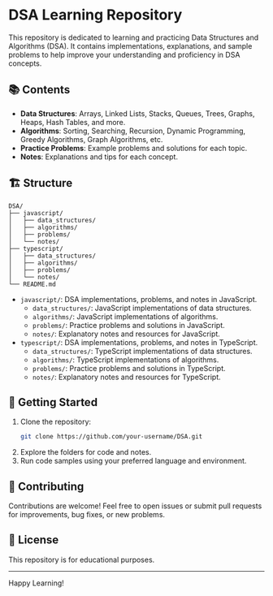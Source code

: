 # DSA Learning Repository

This repository is dedicated to learning and practicing Data Structures and Algorithms (DSA). It contains implementations, explanations, and sample problems to help improve your understanding and proficiency in DSA concepts.

## 📚 Contents

- **Data Structures**: Arrays, Linked Lists, Stacks, Queues, Trees, Graphs, Heaps, Hash Tables, and more.
- **Algorithms**: Sorting, Searching, Recursion, Dynamic Programming, Greedy Algorithms, Graph Algorithms, etc.
- **Practice Problems**: Example problems and solutions for each topic.
- **Notes**: Explanations and tips for each concept.

## 🏗️ Structure

```
DSA/
├── javascript/
│   ├── data_structures/
│   ├── algorithms/
│   ├── problems/
│   └── notes/
├── typescript/
│   ├── data_structures/
│   ├── algorithms/
│   ├── problems/
│   └── notes/
└── README.md
```

- `javascript/`: DSA implementations, problems, and notes in JavaScript.
  - `data_structures/`: JavaScript implementations of data structures.
  - `algorithms/`: JavaScript implementations of algorithms.
  - `problems/`: Practice problems and solutions in JavaScript.
  - `notes/`: Explanatory notes and resources for JavaScript.
- `typescript/`: DSA implementations, problems, and notes in TypeScript.
  - `data_structures/`: TypeScript implementations of data structures.
  - `algorithms/`: TypeScript implementations of algorithms.
  - `problems/`: Practice problems and solutions in TypeScript.
  - `notes/`: Explanatory notes and resources for TypeScript.

## 🚀 Getting Started

1. Clone the repository:
   ```bash
   git clone https://github.com/your-username/DSA.git
   ```
2. Explore the folders for code and notes.
3. Run code samples using your preferred language and environment.

## 🤝 Contributing

Contributions are welcome! Feel free to open issues or submit pull requests for improvements, bug fixes, or new problems.

## 📄 License

This repository is for educational purposes.

---

Happy Learning!
